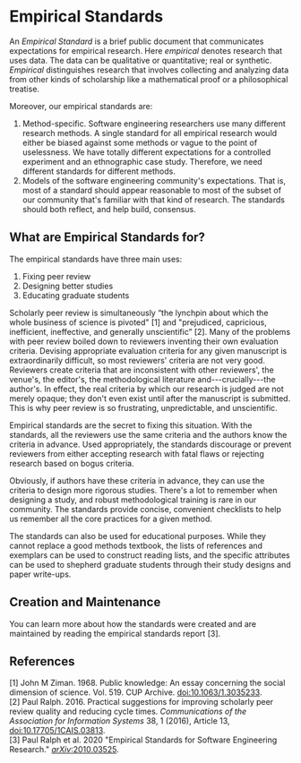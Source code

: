 # Empirical Standards

An _Empirical Standard_ is a brief public document that communicates expectations for empirical research. Here _empirical_ denotes research that uses data. The data can be qualitative or quantitative; real or synthetic. _Empirical_ distinguishes research that involves collecting and analyzing data from other kinds of scholarship like a mathematical proof or a philosophical treatise. 

Moreover, our empirical standards are:

1. Method-specific. Software engineering researchers use many different research methods. A single standard for all empirical research would either be biased against some methods or vague to the point of uselessness. We have totally different expectations for a controlled experiment and an ethnographic case study. Therefore, we need different standards for different methods.
2. Models of the software engineering community's expectations. That is, most of a standard should appear reasonable to most of the subset of our community that's familiar with that kind of research. The standards should both reflect, and help build, consensus. 
  
## What are Empirical Standards for?

The empirical standards have three main uses:

1. Fixing peer review
2. Designing better studies
3. Educating graduate students

Scholarly peer review is simultaneously “the lynchpin about which the whole business of science is pivoted" [1] and "prejudiced, capricious, inefficient, ineffective, and generally unscientific” [2]. Many of the problems with peer review boiled down to reviewers inventing their own evaluation criteria. Devising appropriate evaluation criteria for any given manuscript is extraordinarily difficult, so most reviewers' criteria are not very good. Reviewers create criteria that are inconsistent with other reviewers', the venue's, the editor's, the methodological literature and---crucially---the author's. In effect, the real criteria by which our research is judged are not merely opaque; they don't even exist until after the manuscript is submitted. This is why peer review is so frustrating, unpredictable, and unscientific. 

Empirical standards are the secret to fixing this situation. With the standards, all the reviewers use the same criteria and the authors know the criteria in advance. Used appropriately, the standards discourage or prevent reviewers from either accepting research with fatal flaws or rejecting research based on bogus criteria. 

Obviously, if authors have these criteria in advance, they can use the criteria to design more rigorous studies. There's a lot to remember when designing a study, and robust methodological training is rare in our community. The standards provide concise, convenient checklists to help us remember all the core practices for a given method.  

The standards can also be used for educational purposes. While they cannot replace a good methods textbook, the lists of references and exemplars can be used to construct reading lists, and the specific attributes can be used to shepherd graduate students through their study designs and paper write-ups.  

## Creation and Maintenance

You can learn more about how the standards were created and are maintained by reading the empirical standards report [3].

<!--
## Repository Structure
The standards themselves can be found in the _docs_ directory. There is a **General Standard**, which applies to all empirical research, and a set of specific standards, which apply to specific research methods such as **Case Studies**, **Controlled Experiments** and **Systematic Literature Reviews**.
In the _Supplements_ directory, you will find a set of supplemental standards that address cross-cutting concerns including **Information Visualization**,  **Sampling** and **Inter-rater Reliability and Agreement**. 
In the _Resources_ directory you'll find slide decks, links to videos and other materials about the standards.
In the main directory: 
 - Contributing.md gives advice on contributing to the standards
 - Empirical_Standards_Report.pdf explains how the standards were created, their costs and benefits, how they should be used and governed, and the scientific basis of the empirical standards initiative. 
 - HowToCite.md explains how to reference the standards 
 - LICENSE.md explains the creative commons license used by the standards
-->

## References

[1] John M Ziman. 1968. Public knowledge: An essay concerning the social dimension of science. Vol. 519. CUP Archive. [doi:10.1063/1.3035233](https://doi.org/10.1063/1.3035233).<br>
[2] Paul Ralph. 2016. Practical suggestions for improving scholarly peer review quality and reducing cycle times. _Communications of the Association for Information Systems_ 38, 1 (2016), Article 13, [doi:10.17705/1CAIS.03813](http://doi.org/10.17705/1CAIS.03813).<br>
[3] Paul Ralph et al. 2020 "Empirical Standards for Software Engineering Research." [_arXiv_:2010.03525](https://arxiv.org/abs/2010.03525).<br>
